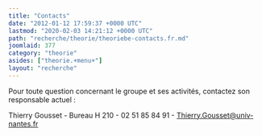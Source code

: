 ```yaml
---
title: "Contacts"
date: "2012-01-12 17:59:37 +0000 UTC"
lastmod: "2020-02-03 14:21:12 +0000 UTC"
path: "recherche/theorie/theoriebe-contacts.fr.md"
joomlaid: 377
category: "theorie"
asides: ["theorie.+menu+"]
layout: "recherche"
---
```

Pour toute question concernant le groupe et ses activités, contactez son responsable actuel :

Thierry Gousset - Bureau H 210 - 02 51 85 84 91 - [Thierry.Gousset@univ-nantes.fr](mailto:Thierry.Gousset@univ-nantes.fr)
